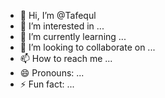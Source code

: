 - 👋 Hi, I’m @Tafequl
- 👀 I’m interested in ...
- 🌱 I’m currently learning ...
- 💞️ I’m looking to collaborate on ...
- 📫 How to reach me ...
- 😄 Pronouns: ...
- ⚡ Fun fact: ...

<!---
Tafequl/Tafequl is a ✨ special ✨ repository because its `README.md` (this file) appears on your GitHub profile.
You can click the Preview link to take a look at your changes.
--->
